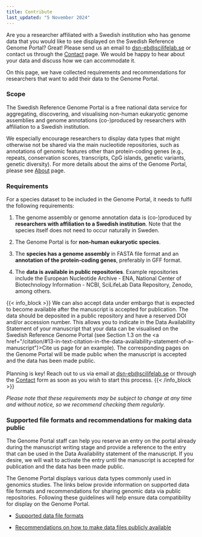 ```yaml
---
title: Contribute
last_updated: "5 November 2024"
---
```


Are you a researcher affiliated with a Swedish institution who has genome data that you would like to see displayed on the Swedish Reference Genome Portal? Great! Please send us an email to [dsn-eb@scilifelab.se](mailto:dsn-eb@scilifelab.se) or contact us through the <a href="/contact" target="_blank">Contact</a> page. We would be happy to hear about your data and discuss how we can accommodate it.

On this page, we have collected requirements and recommendations for researchers that want to add their data to the Genome Portal.

### Scope

The Swedish Reference Genome Portal is a free national data service for aggregating, discovering, and visualising non-human eukaryotic genome assemblies and genome annotations (co-)produced by researchers with affiliation to a Swedish institution.

We especially encourage researchers to display data types that might otherwise not be shared via the main nucleotide repositories, such as annotations of genomic features other than protein-coding genes (e.g., repeats, conservation scores, transcripts, CpG islands, genetic variants, genetic diversity). For more details about the aims of the Genome Portal, please see <a href="/about" target="_blank">About</a> page.

### Requirements

For a species dataset to be included in the Genome Portal, it needs to fulfil the following requirements:

1. The genome assembly or genome annotation data is (co-)produced by **researchers with affiliation to a Swedish institution**. Note that the species itself does not need to occur naturally in Sweden.

2. The Genome Portal is for **non-human eukaryotic species**.

3. The **species has a genome assembly** in FASTA file format and an **annotation of the protein-coding genes**, preferably in GFF format.

4. The **data is available in public repositories**. Example repositories include the European Nucleotide Archive - ENA, National Center of Biotechnology Information - NCBI, SciLifeLab Data Repository, Zenodo, among others.

{{< info_block >}}
We can also accept data under embargo that is expected to become available after the manuscript is accepted for publication. The data should be deposited in a public repository and have a reserved DOI and/or accession number. This allows you to indicate in the Data Availability Statement of your manuscript that your data can be visualised on the Swedish Reference Genome Portal (see Section 1.3 on the <a href="/citation/#13-in-text-citation-in-the-data-availability-statement-of-a-manuscript")>Cite us</a> page for an example). The corresponding pages on the Genome Portal will be made public when the manuscript is accepted and the data has been made public.
<br><br>
Planning is key! Reach out to us via email at <dsn-eb@scilifelab.se> or through the <a href="/contact" target="_blank">Contact</a> form as soon as you wish to start this process.
{{< /info_block >}}

*Please note that these requirements may be subject to change at any time and without notice, so we recommend checking them regularly*.

### Supported file formats and recommendations for making data public

The Genome Portal staff can help you reserve an entry on the portal already during the manuscript writing stage and provide a reference to the entry that can be used in the Data Availability statement of the manuscript. If you desire, we will wait to activate the entry until the manuscript is accepted for publication and the data has been made public.

The Genome Portal displays various data types commonly used in genomics studies. The links below provide information on supported data file formats and recommendations for sharing genomic data via public repositories. Following these guidelines will help ensure data compatibility for display on the Genome Portal.

* <a href="/contribute/supported_file_formats"  target="_blank">Supported data file formats</a>

* <a href="/contribute/recommendations_for_making_data_public"  target="_blank">Recommendations on how to make data files publicly available</a>

